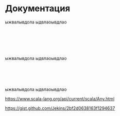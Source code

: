 

# Документация  
  
    
      
ыжвалывдола 
ыдвлаоывдлао  
<br/><br/>
<br/><br/>
<br/><br/>
ыжвалывдола 
ыдвлаоывдлао
<br/><br/>
<br/><br/>
<br/><br/>
ыжвалывдола 
ыдвлаоывдлао 

[//]: # (comment) 
[//]: # (sdflkjsdfsdf)



https://www.scala-lang.org/api/current/scala/Any.html

https://gist.github.com/Jekins/2bf2d0638163f1294637
